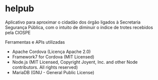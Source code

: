 # helpub
Aplicativo para aproximar o cidadão dos órgão ligados à Secretaria Segurança Pública, com o intuito de diminuir o índice de trotes recebidos pela CIOSPE

Ferramentas e APIs utilizadas
- Apache Cordova (Licença Apache 2.0)
- Framework7 for Cordova (MIT Licensed)
- Node.js (MIT Licensed, Copyright Joyent, Inc. and other Node contributors. All rights reserved)
- MariaDB (GNU - General Public License)
